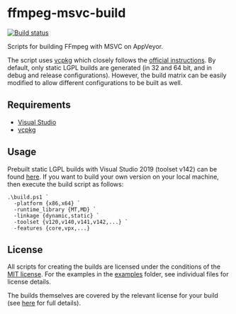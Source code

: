 # ffmpeg-msvc-build

[![Build status](https://ci.appveyor.com/api/projects/status/rok7i2fbv5ptrwvm?svg=true)](https://ci.appveyor.com/project/mcmtroffaes/ffmpeg-msvc-build)

Scripts for building FFmpeg with MSVC on AppVeyor.

The script uses [vcpkg](https://github.com/microsoft/vcpkg)
which closely follows the [official
instructions](https://trac.ffmpeg.org/wiki/CompilationGuide/MSVC). By
default, only static LGPL builds are generated (in 32 and 64 bit, and
in debug and release configurations). However, the build matrix can be
easily modified to allow different configurations to be built as well.

## Requirements

* [Visual Studio](https://docs.microsoft.com/en-us/cpp/)
* [vcpkg](https://github.com/microsoft/vcpkg)

## Usage

Prebuilt static LGPL builds with Visual Studio 2019 (toolset v142) can be found [here](https://github.com/mcmtroffaes/ffmpeg-msvc-build/releases). If you want to build your own version on your local machine, then execute the build script as follows:

```
.\build.ps1 `
  -platform {x86,x64} `
  -runtime_library {MT,MD} `
  -linkage {dynamic,static} `
  -toolset {v120,v140,v141,v142,...} `
  -features {core,vpx,...}
```

## License

All scripts for creating the builds are licensed under the conditions
of the [MIT license](LICENSE.txt). For the examples in the
[examples](examples) folder, see individual files for license details.

The builds themselves are covered by the relevant license for your build
(see [here](https://www.gnu.org/licenses/) for full details).

